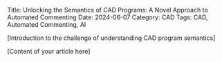 Title: Unlocking the Semantics of CAD Programs: A Novel Approach to Automated Commenting
Date: 2024-06-07
Category: CAD
Tags: CAD, Automated Commenting, AI

[Introduction to the challenge of understanding CAD program semantics]

[Content of your article here]